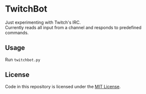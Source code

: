 # TwitchBot
Just experimenting with Twitch's IRC.<br>
Currently reads all input from a channel and responds to predefined commands.

## Usage
Run `twitchbot.py`

## License

Code in this repository is licensed under the [MIT License](https://github.com/marcardioid/TwitchBot/blob/master/LICENSE).